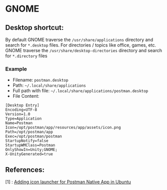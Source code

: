 # GNOME

## Desktop shortcut:

By default GNOME traverse the `/usr/share/applications` directory and search for `*.desktop` files.
For directories / topics like office, games, etc. GNOME traverse the `/usr/share/desktop-directories` directory and search for `*.directory` files

### Example
- Filename: `postman.desktop`
- Path: `~/.local/share/applications`
- Full path with file: `~/.local/share/applications/postman.desktop`
- File Content:
```
[Desktop Entry]
Encoding=UTF-8
Version=1.0
Type=Application
Name=Postman
Icon=/opt/postman/app/resources/app/assets/icon.png
Path=/opt/postman/app
Exec=/opt/postman/postman
StartupNotify=false
StartupWMClass=Postman
OnlyShowIn=Unity;GNOME;
X-UnityGenerated=true
```

## References:
[1] : [Adding icon launcher for Postman Native App in Ubuntu](https://medium.com/@canoodle/adding-icon-launcher-for-postman-native-app-in-ubuntu-a48a3917c786)
